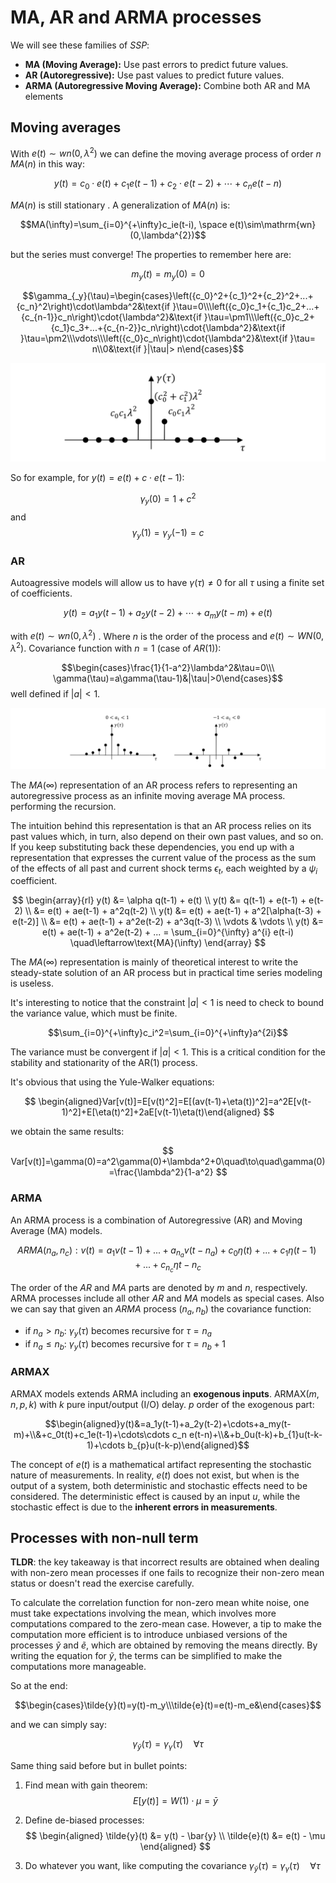 # MA, AR and ARMA processes

We will see these families of $SSP$:

- **MA (Moving Average):** Use past errors to predict future values.
- **AR (Autoregressive):** Use past values to predict future values.
- **ARMA (Autoregressive Moving Average):** Combine both AR and MA elements

## Moving averages

With $e(t)\sim wn(0,\lambda^2)$ we can define the moving average process of order $n$ $MA(n)$ in this way: 

$$y(t)=c_0\cdot e(t)+c_1e(t-1)+c_2\cdot e(t-2)+\cdots+c_ne(t-n)$$

$MA(n)$ is still stationary . A generalization of $MA(n)$ is:

$$MA(\infty)=\sum_{i=0}^{+\infty}c_ie(t-i), \space e(t)\sim\mathrm{wn}(0,\lambda^{2})$$

but the series must converge! 
The properties to remember here are:

$$m_y(t)=m_y(0)=0$$

$$\gamma_{_y}(\tau)=\begin{cases}\left({c_0}^2+{c_1}^2+{c_2}^2+...+{c_n}^2\right)\cdot\lambda^2&\text{if }\tau=0\\\left({c_0}c_1+{c_1}c_2+...+{c_{n-1}}c_n\right)\cdot{\lambda^2}&\text{if }\tau=\pm1\\\left({c_0}c_2+{c_1}c_3+...+{c_{n-2}}c_n\right)\cdot{\lambda^2}&\text{if }\tau=\pm2\\\vdots\\\left({c_0}c_n\right)\cdot{\lambda^2}&\text{if }\tau= n\\0&\text{if }|\tau|> n\end{cases}$$

![](images/Pasted%20image%2020240408110853.png)


So for example, for $y(t)=e(t)+c\cdot e(t-1)$:

$$\gamma_y(0) = 1+ c^2$$
and 
$$\gamma_y(1) = \gamma_y(-1) = c$$

### AR

Autoagressive models will allow us to have $\gamma(\tau) \ne 0$ for all $\tau$ using a finite set of coefficients. 


$$y(t)=a_1y(t-1)+a_{2}y(t-2)+\cdots+a_{m}y(t-m)+e(t)$$

with $e(t) \sim wn(0,\lambda ^2)$ . 
Where $n$ is the order of the process and $e(t)\sim WN(0,\lambda^2)$. 
Covariance function with $n=1$ (case of $AR(1)){:}$

$$\begin{cases}\frac{1}{1-a^2}\lambda^2&\tau=0\\\ \gamma(\tau)=a\gamma(\tau-1)&|\tau|>0\end{cases}$$
well defined if $|a|<1$.

![](images/Pasted%20image%2020240408111428.png)

The $MA(\infty)$ representation of an AR process refers to representing an autoregressive process as an infinite moving average MA process. performing the recursion.

The intuition behind this representation is that an AR process relies on its past values which, in turn, also depend on their own past values, and so on. If you keep substituting back these dependencies, you end up with a representation that expresses the current value of the process as the sum of the effects of all past and current shock terms $\epsilon_t$, each weighted by a $\psi_i$ coefficient.


$$
\begin{array}{rl}
y(t) &= \alpha q(t-1) + e(t) \\
y(t) &= q(t-1) + e(t-1) + e(t-2) \\
     &= e(t) + ae(t-1) + a^2q(t-2) \\
y(t) &= e(t) + ae(t-1) + a^2[\alpha(t-3) + e(t-2)] \\ 
     &= e(t) + ae(t-1) + a^2e(t-2) + a^3q(t-3) \\
\vdots & \vdots \\
y(t) &= e(t) + ae(t-1) + a^2e(t-2) + ... = \sum_{i=0}^{\infty} a^{i} e(t-i)  \quad\leftarrow\text{MA}(\infty)
\end{array}
$$


The $MA(\infty)$ representation is mainly of theoretical interest to write the steady-state solution of an AR process but in practical time series modeling is useless.

It's interesting to notice that the constraint $|a| < 1$ is need to check to bound the variance value, which must be finite. 

$$\sum_{i=0}^{+\infty}c_i^2=\sum_{i=0}^{+\infty}a^{2i}$$


The variance must be convergent if $|a|<1.$ This is a critical condition for the stability and stationarity of the AR(1) process.

It's obvious that using the Yule-Walker equations:

$$
\begin{aligned}Var[v(t)]=E[v(t)^2]=E[(av(t-1)+\eta(t))^2]=a^2E[v(t-1)^2]+E[\eta(t)^2]+2aE[v(t-1)\eta(t)\end{aligned}
$$

we obtain the same results:

$$
Var[v(t)]=\gamma(0)=a^2\gamma(0)+\lambda^2+0\quad\to\quad\gamma(0)=\frac{\lambda^2}{1-a^2}
$$

### ARMA

An ARMA process is a combination of Autoregressive (AR) and Moving Average (MA) models. 

$$ARMA(n_a,n_c) : v(t) = a_1v(t-1)+...+a_{n_a}v(t-n_a) + c_0\eta(t) + ... + c_1\eta(t-1) + ... + c_{n_c}\eta{t-n_c}$$

The order of the $AR$ and $MA$ parts are denoted by $m$ and $n$, respectively. ARMA processes include all other $AR$ and $MA$ models as special cases. 
Also we can say that given an $ARMA$ process $(n_a,n_b)$ the covariance function: 

- if $n_a > n_b$: $\gamma_y(\tau)$ becomes recursive for $\tau=n_a$
- if $n_a \le n_b$: $\gamma_y(\tau)$ becomes recursive for $\tau=n_b +1$

### ARMAX

ARMAX models  extends ARMA including an **exogenous inputs**.
ARMAX($m,n,p,k$) with $k$ pure input/output (I/O) delay. $p$ order of the exogenous part:

$$\begin{aligned}y(t)&=a_1y(t-1)+a_2y(t-2)+\cdots+a_my(t-m)+\\&+c_0t(t)+c_1e(t-1)+\cdots\cdots c_n e(t-n)+\\&+b_0u(t-k)+b_{1}u(t-k-1)+\cdots b_{p}u(t-k-p)\end{aligned}$$

The concept of $e(t)$ is a mathematical artifact representing the stochastic nature of measurements. In reality, $e(t)$ does not exist, but when is the output of a system, both deterministic and stochastic effects need to be considered. The deterministic effect is caused by an input $u$, while the stochastic effect is due to the **inherent errors in measurements**. 

## Processes with non-null term

**TLDR**: the key takeaway is that incorrect results are obtained when dealing with non-zero mean processes if one fails to recognize their non-zero mean status or doesn't read the exercise carefully.

To calculate the correlation function for non-zero mean white noise, one must take expectations involving the mean, which involves more computations compared to the zero-mean case. However, a tip to make the computation more efficient is to introduce unbiased versions of the processes $\tilde{y}$ and $\tilde{e}$, which are obtained by removing the means directly. By writing the equation for $\tilde{y}$, the terms can be simplified to make the computations more manageable. 

So at the end: 

$$\begin{cases}\tilde{y}(t)=y(t)-m_y\\\tilde{e}(t)=e(t)-m_e&\end{cases}$$

and we can simply say:

$$\gamma_{\tilde{y}}(\tau)=\gamma_{\gamma}(\tau)\quad\forall\tau $$

Same thing said before but in bullet points:

1. Find mean with gain theorem:
   $$ E[y(t)] = W(1) \cdot \mu = \bar{y} $$

2. Define de-biased processes:
   $$
   \begin{aligned}
   \tilde{y}(t) &= y(t) - \bar{y} \\
   \tilde{e}(t) &= e(t) - \mu
   \end{aligned}
   $$

3. Do whatever you want, like computing the covariance $\gamma_{\tilde{y}}(\tau)=\gamma_{\gamma}(\tau)\quad\forall\tau$
